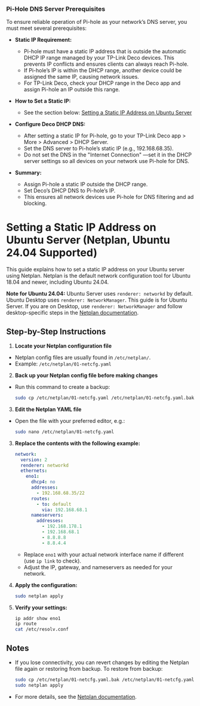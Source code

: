 ### Pi-Hole DNS Server Prerequisites

To ensure reliable operation of Pi-hole as your network’s DNS server, you must meet several prerequisites:

- **Static IP Requirement:**

  - Pi-hole must have a static IP address that is outside the automatic DHCP IP range managed by your TP-Link Deco devices. This prevents IP conflicts and ensures clients can always reach Pi-hole.
  - If Pi-hole’s IP is within the DHCP range, another device could be assigned the same IP, causing network issues.
  - For TP-Link Deco, check your DHCP range in the Deco app and assign Pi-hole an IP outside this range.

- **How to Set a Static IP:**

  - See the section below: [Setting a Static IP Address on Ubuntu Server](#setting-a-static-ip-address-on-ubuntu-server-netplan-ubuntu-2404-supported)

- **Configure Deco DHCP DNS:**

  - After setting a static IP for Pi-hole, go to your TP-Link Deco app > More > Advanced > DHCP Server.
  - Set the DNS server to Pi-hole’s static IP (e.g., 192.168.68.35).
  - Do not set the DNS in the "Internet Connection" —set it in the DHCP server settings so all devices on your network use Pi-hole for DNS.

- **Summary:**
  - Assign Pi-hole a static IP outside the DHCP range.
  - Set Deco’s DHCP DNS to Pi-hole’s IP.
  - This ensures all network devices use Pi-hole for DNS filtering and ad blocking.

# Setting a Static IP Address on Ubuntu Server (Netplan, Ubuntu 24.04 Supported)

This guide explains how to set a static IP address on your Ubuntu server using Netplan. Netplan is the default network configuration tool for Ubuntu 18.04 and newer, including Ubuntu 24.04.

**Note for Ubuntu 24.04:**
Ubuntu Server uses `renderer: networkd` by default. Ubuntu Desktop uses `renderer: NetworkManager`. This guide is for Ubuntu Server. If you are on Desktop, use `renderer: NetworkManager` and follow desktop-specific steps in the [Netplan documentation](https://netplan.io/).

## Step-by-Step Instructions

1. **Locate your Netplan configuration file**

- Netplan config files are usually found in `/etc/netplan/`.
- Example: `/etc/netplan/01-netcfg.yaml`

2. **Back up your Netplan config file before making changes**

- Run this command to create a backup:
  ```sh
  sudo cp /etc/netplan/01-netcfg.yaml /etc/netplan/01-netcfg.yaml.bak
  ```

3. **Edit the Netplan YAML file**

- Open the file with your preferred editor, e.g.:
  ```sh
  sudo nano /etc/netplan/01-netcfg.yaml
  ```

3. **Replace the contents with the following example:**

   ```yaml
   network:
     version: 2
     renderer: networkd
     ethernets:
       eno1:
         dhcp4: no
         addresses:
           - 192.168.68.35/22
         routes:
           - to: default
             via: 192.168.68.1
         nameservers:
           addresses:
             - 192.168.178.1
             - 192.168.68.1
             - 8.8.8.8
             - 8.8.4.4
   ```

   - Replace `eno1` with your actual network interface name if different (use `ip link` to check).
   - Adjust the IP, gateway, and nameservers as needed for your network.

4. **Apply the configuration:**

   ```sh
   sudo netplan apply
   ```

5. **Verify your settings:**
   ```sh
   ip addr show eno1
   ip route
   cat /etc/resolv.conf
   ```

## Notes

- If you lose connectivity, you can revert changes by editing the Netplan file again or restoring from backup. To restore from backup:
  ```sh
  sudo cp /etc/netplan/01-netcfg.yaml.bak /etc/netplan/01-netcfg.yaml
  sudo netplan apply
  ```
- For more details, see the [Netplan documentation](https://netplan.io/).
